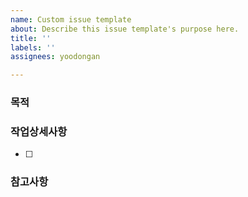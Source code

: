 ```yaml
---
name: Custom issue template
about: Describe this issue template's purpose here.
title: ''
labels: ''
assignees: yoodongan

---
```


### 목적
> 
### 작업상세사항
- [ ] 
###  참고사항
